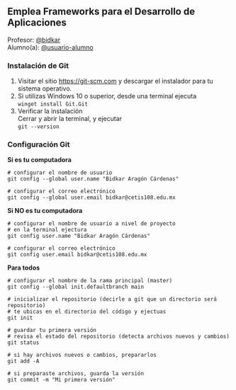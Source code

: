 ## Emplea Frameworks para el Desarrollo de Aplicaciones

Profesor: [@bidkar](https://github.com/bidkar)<br>
Alumno(a): [@usuario-alumno](https://github.com/usuario-alumno)

### Instalación de Git
1. Visitar el sitio https://git-scm.com y descargar el instalador para tu sistema operativo.
2. Si utilizas Windows 10 o superior, desde una terminal ejecuta<br>
    `winget install Git.Git`
3. Verificar la instalación<br>
    Cerrar y abrir la terminal, y ejecutar<br>
    `git --version`

### Configuración Git
**Si es tu computadora**
```shell
# configurar el nombre de usuario
git config --global user.name "Bidkar Aragón Cárdenas"

# configurar el correo electrónico
git config --global user.email bidkar@cetis108.edu.mx
```

**Si NO es tu computadora**
```shell
# configurar el nombre de usuario a nivel de proyecto
# en la terminal ejectura
git config user.name "Bidkar Aragón Cárdenas"

# configurar el correo electrónico
git config user.email bidkar@cetis108.edu.mx
```

**Para todos**
```shell
# configurar el nombre de la rama principal (master)
git config --global init.defaultbranch main

# inicializar el repositorio (decirle a git que un directorio será repositorio)
# te ubicas en el directorio del código y ejectuas
git init

# guardar tu primera versión
# revisa el estado del repositorio (detecta archivos nuevos y cambios)
git status

# si hay archivos nuevos o cambios, prepararlos
git add -A

# si preparaste archivos, guarda la versión
git commit -m "Mi primera versión"
```